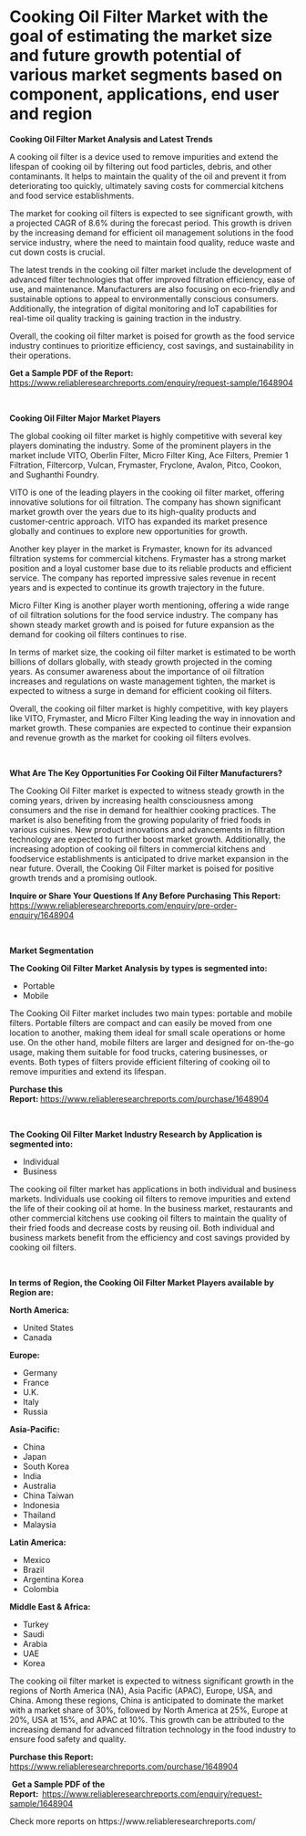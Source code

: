 <p><h1>Cooking Oil Filter Market with the goal of estimating the market size and future growth potential of various market segments based on component, applications, end user and region</h1></p><p><strong>Cooking Oil Filter Market Analysis and Latest Trends</strong></p>
<p><p>A cooking oil filter is a device used to remove impurities and extend the lifespan of cooking oil by filtering out food particles, debris, and other contaminants. It helps to maintain the quality of the oil and prevent it from deteriorating too quickly, ultimately saving costs for commercial kitchens and food service establishments.</p><p>The market for cooking oil filters is expected to see significant growth, with a projected CAGR of 8.6% during the forecast period. This growth is driven by the increasing demand for efficient oil management solutions in the food service industry, where the need to maintain food quality, reduce waste and cut down costs is crucial.</p><p>The latest trends in the cooking oil filter market include the development of advanced filter technologies that offer improved filtration efficiency, ease of use, and maintenance. Manufacturers are also focusing on eco-friendly and sustainable options to appeal to environmentally conscious consumers. Additionally, the integration of digital monitoring and IoT capabilities for real-time oil quality tracking is gaining traction in the industry.</p><p>Overall, the cooking oil filter market is poised for growth as the food service industry continues to prioritize efficiency, cost savings, and sustainability in their operations.</p></p>
<p><strong>Get a Sample PDF of the Report:&nbsp;</strong> <a href="https://www.reliableresearchreports.com/enquiry/request-sample/1648904">https://www.reliableresearchreports.com/enquiry/request-sample/1648904</a></p>
<p>&nbsp;</p>
<p><strong>Cooking Oil Filter Major Market Players</strong></p>
<p><p>The global cooking oil filter market is highly competitive with several key players dominating the industry. Some of the prominent players in the market include VITO, Oberlin Filter, Micro Filter King, Ace Filters, Premier 1 Filtration, Filtercorp, Vulcan, Frymaster, Fryclone, Avalon, Pitco, Cookon, and Sughanthi Foundry.</p><p>VITO is one of the leading players in the cooking oil filter market, offering innovative solutions for oil filtration. The company has shown significant market growth over the years due to its high-quality products and customer-centric approach. VITO has expanded its market presence globally and continues to explore new opportunities for growth.</p><p>Another key player in the market is Frymaster, known for its advanced filtration systems for commercial kitchens. Frymaster has a strong market position and a loyal customer base due to its reliable products and efficient service. The company has reported impressive sales revenue in recent years and is expected to continue its growth trajectory in the future.</p><p>Micro Filter King is another player worth mentioning, offering a wide range of oil filtration solutions for the food service industry. The company has shown steady market growth and is poised for future expansion as the demand for cooking oil filters continues to rise.</p><p>In terms of market size, the cooking oil filter market is estimated to be worth billions of dollars globally, with steady growth projected in the coming years. As consumer awareness about the importance of oil filtration increases and regulations on waste management tighten, the market is expected to witness a surge in demand for efficient cooking oil filters.</p><p>Overall, the cooking oil filter market is highly competitive, with key players like VITO, Frymaster, and Micro Filter King leading the way in innovation and market growth. These companies are expected to continue their expansion and revenue growth as the market for cooking oil filters evolves.</p></p>
<p>&nbsp;</p>
<p><strong>What Are The Key Opportunities For Cooking Oil Filter Manufacturers?</strong></p>
<p><p>The Cooking Oil Filter market is expected to witness steady growth in the coming years, driven by increasing health consciousness among consumers and the rise in demand for healthier cooking practices. The market is also benefiting from the growing popularity of fried foods in various cuisines. New product innovations and advancements in filtration technology are expected to further boost market growth. Additionally, the increasing adoption of cooking oil filters in commercial kitchens and foodservice establishments is anticipated to drive market expansion in the near future. Overall, the Cooking Oil Filter market is poised for positive growth trends and a promising outlook.</p></p>
<p><strong>Inquire or Share Your Questions If Any Before Purchasing This Report:</strong> <a href="https://www.reliableresearchreports.com/enquiry/pre-order-enquiry/1648904">https://www.reliableresearchreports.com/enquiry/pre-order-enquiry/1648904</a></p>
<p>&nbsp;</p>
<p><strong>Market Segmentation</strong></p>
<p><strong>The Cooking Oil Filter Market Analysis by types is segmented into:</strong></p>
<p><ul><li>Portable</li><li>Mobile</li></ul></p>
<p><p>The Cooking Oil Filter market includes two main types: portable and mobile filters. Portable filters are compact and can easily be moved from one location to another, making them ideal for small scale operations or home use. On the other hand, mobile filters are larger and designed for on-the-go usage, making them suitable for food trucks, catering businesses, or events. Both types of filters provide efficient filtering of cooking oil to remove impurities and extend its lifespan.</p></p>
<p><strong>Purchase this Report:&nbsp;</strong><a href="https://www.reliableresearchreports.com/purchase/1648904">https://www.reliableresearchreports.com/purchase/1648904</a></p>
<p>&nbsp;</p>
<p><strong>The Cooking Oil Filter Market Industry Research by Application is segmented into:</strong></p>
<p><ul><li>Individual</li><li>Business</li></ul></p>
<p><p>The cooking oil filter market has applications in both individual and business markets. Individuals use cooking oil filters to remove impurities and extend the life of their cooking oil at home. In the business market, restaurants and other commercial kitchens use cooking oil filters to maintain the quality of their fried foods and decrease costs by reusing oil. Both individual and business markets benefit from the efficiency and cost savings provided by cooking oil filters.</p></p>
<p>&nbsp;</p>
<p><strong>In terms of Region, the Cooking Oil Filter Market Players available by Region are:</strong></p>
<p>
    <p> <strong> North America: </strong>
        <ul>
            <li>United States</li>
            <li>Canada</li>
        </ul>
        </p> 
    <p> <strong> Europe: </strong>
        <ul>
            <li>Germany</li>
            <li>France</li>
            <li>U.K.</li>
            <li>Italy</li>
            <li>Russia</li>
        </ul>
        </p> 
    <p> <strong> Asia-Pacific: </strong>
        <ul>
            <li>China</li>
            <li>Japan</li>
            <li>South Korea</li>
            <li>India</li>
            <li>Australia</li>
            <li>China Taiwan</li>
            <li>Indonesia</li>
            <li>Thailand</li>
            <li>Malaysia</li>
        </ul>
        </p> 
    <p> <strong> Latin America: </strong>
        <ul>
            <li>Mexico</li>
            <li>Brazil</li>
            <li>Argentina Korea</li>
            <li>Colombia</li>
        </ul>
        </p> 
    <p> <strong> Middle East & Africa: </strong>
        <ul>
            <li>Turkey</li>
            <li>Saudi</li>
            <li>Arabia</li>
            <li>UAE</li>
            <li>Korea</li>
        </ul>
    </p>
    </p>
<p><p>The cooking oil filter market is expected to witness significant growth in the regions of North America (NA), Asia Pacific (APAC), Europe, USA, and China. Among these regions, China is anticipated to dominate the market with a market share of 30%, followed by North America at 25%, Europe at 20%, USA at 15%, and APAC at 10%. This growth can be attributed to the increasing demand for advanced filtration technology in the food industry to ensure food safety and quality.</p></p>
<p><strong>Purchase this Report: </strong><a href="https://www.reliableresearchreports.com/purchase/1648904">https://www.reliableresearchreports.com/purchase/1648904</a></p>
<p>&nbsp;<strong>Get a Sample PDF of the Report:&nbsp;&nbsp;</strong><a href="https://www.reliableresearchreports.com/enquiry/request-sample/1648904">https://www.reliableresearchreports.com/enquiry/request-sample/1648904</a></p>
<p><strong></strong></p>
<p>Check more reports on https://www.reliableresearchreports.com/</p>